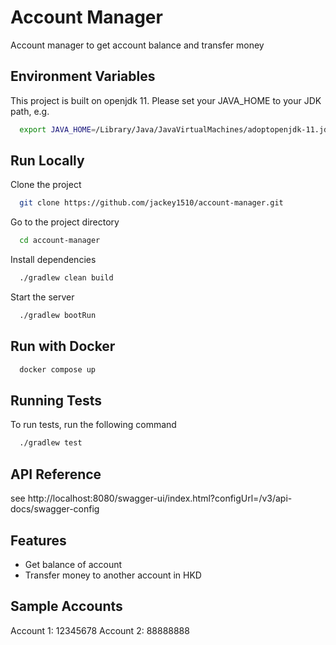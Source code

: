 # Account Manager

Account manager to get account balance and transfer money

## Environment Variables

This project is built on openjdk 11. Please set your JAVA_HOME to your JDK path, e.g.

```bash
  export JAVA_HOME=/Library/Java/JavaVirtualMachines/adoptopenjdk-11.jdk/Contents/Home
```

## Run Locally

Clone the project

```bash
  git clone https://github.com/jackey1510/account-manager.git
```

Go to the project directory

```bash
  cd account-manager
```

Install dependencies

```bash
  ./gradlew clean build
```

Start the server

```bash
  ./gradlew bootRun
```

## Run with Docker

```bash
  docker compose up
```

## Running Tests

To run tests, run the following command

```bash
  ./gradlew test
```

## API Reference

see http://localhost:8080/swagger-ui/index.html?configUrl=/v3/api-docs/swagger-config

## Features

- Get balance of account
- Transfer money to another account in HKD

## Sample Accounts

Account 1: 12345678
Account 2: 88888888

  
